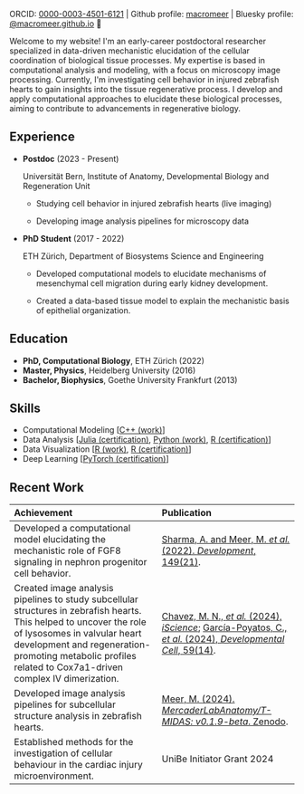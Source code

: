 ORCID: [0000-0003-4501-6121](https://orcid.org/0000-0003-4501-6121) | Github profile: [macromeer](https://github.com/macromeer) | Bluesky profile: [@macromeer.github.io](https://bsky.app/profile/macromeer.github.io) 🦋

Welcome to my website! I'm an early-career postdoctoral researcher specialized in data-driven mechanistic elucidation of the cellular coordination of biological tissue processes. My expertise is based in computational analysis and modeling, with a focus on microscopy image processing. Currently, I'm investigating cell behavior in injured zebrafish hearts to gain insights into the tissue regenerative process. I develop and apply computational approaches to elucidate these biological processes, aiming to contribute to advancements in regenerative biology.

## **Experience**
- **Postdoc** (2023 - Present)
  
  Universität Bern, Institute of Anatomy, Developmental Biology and Regeneration Unit
  
    * Studying cell behavior in injured zebrafish hearts (live imaging)

    * Developing image analysis pipelines for microscopy data

- **PhD Student** (2017 - 2022)
  
  ETH Zürich, Department of Biosystems Science and Engineering
  
    * Developed computational models to elucidate mechanisms of mesenchymal cell migration during early kidney development.
      
    * Created a data-based tissue model to explain the mechanistic basis of epithelial organization.

## **Education**

- **PhD, Computational Biology**, ETH Zürich (2022)
- **Master, Physics**, Heidelberg University (2016)
- **Bachelor, Biophysics**, Goethe University Frankfurt (2013)

## **Skills**

*   Computational Modeling [[C++ (work)](https://git.bsse.ethz.ch/iber/Publications/2022_Meer_NPC_Condensation)]
*   Data Analysis [[Julia (certification)](https://coursera.org/share/a62d80f195c50fd8d7c7b0ece3bb2279), [Python (work)](https://github.com/macromeer), [R (certification)](https://courses.edx.org/certificates/bfb8efbaa75d4de3afa94f8599671b6d)]
*   Data Visualization [[R (work)](https://github.com/macromeer/scifig_plot_examples_R), [R (certification)](https://courses.edx.org/certificates/f4a5d4042f9c45a4892559d431aa4b2e)]
*   Deep Learning [[PyTorch (certification)](https://github.com/macromeer/macromeer.github.io/blob/main/certificates/Bern_DL_WinterSchool_2024_Certificate_MarcoMeer.pdf)]

## **Recent Work**

| Achievement                                                                                                                                                                                                                                                           | Publication                                                                                                                                                                                                              |
| :-------------------------------------------------------------------------------------------------------------------------------------------------------------------------------------------------------------------------------------------------------------------- | :-------------------------------------------------------------------------------------------------------------------------------------------------------------------------------------------------------------------------- |
| Developed a computational model elucidating the mechanistic role of FGF8 signaling in nephron progenitor cell behavior.                                                                                                                                                           | [Sharma, A. and Meer, M. *et al.* (2022). *Development*, 149(21)](https://doi.org/10.1242/dev.201012).                                                                                                                                                                         |
| Created image analysis pipelines to study subcellular structures in zebrafish hearts. This helped to uncover the role of lysosomes in valvular heart development and regeneration-promoting metabolic profiles related to Cox7a1-driven complex IV dimerization. | [Chavez, M. N., *et al.* (2024), *iScience*](https://doi.org/10.1016/j.isci.2024.111406); [García-Poyatos, C., *et al.* (2024), *Developmental Cell*, 59(14)](https://doi.org/10.1016/j.devcel.2024.04.012).                                                                                                             |
| Developed image analysis pipelines for subcellular structure analysis in zebrafish hearts.                                                                                                                                                                           | [Meer, M. (2024). *MercaderLabAnatomy/T-MIDAS: v0.1.9-beta*. Zenodo](https://doi.org/10.5281/zenodo.10728503).                                                                                                                                                        |
| Established methods for the investigation of cellular behaviour in the cardiac injury microenvironment.                                                                                                                                                                           | UniBe Initiator Grant 2024                                                                                                                                                       |
